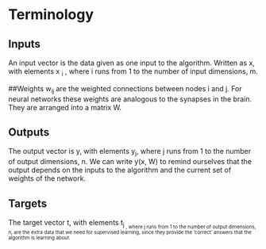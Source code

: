 # Terminology

## Inputs   
An input vector is the data given as one input to the algorithm. Written as x, with elements x <sub>i</sub> , where i runs from 1 to the number of input dimensions, m.

##Weights
 w<sub>ij</sub> are the weighted connections between nodes i and j. For neural networks these weights are analogous to the synapses in the brain. They are arranged into a matrix W.

## Outputs 
The output vector is y, with elements y<sub>j</sub>, where j runs from 1 to the number of output dimensions, n. We can write y(x, W) to remind ourselves that the output depends on the inputs to the algorithm and the current set of weights of the network.

## Targets  
The target vector t, with elements t<sub>j<sub> , where j runs from 1 to the number of output dimensions, n, are the extra data that we need for supervised learning, since they provide the ‘correct’ answers that the algorithm is learning about.